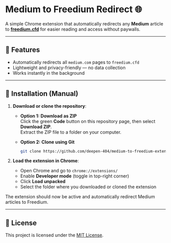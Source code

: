 # Medium to Freedium Redirect 🌐

A simple Chrome extension that automatically redirects any **Medium** article to **[freedium.cfd](https://freedium.cfd)** for easier reading and access without paywalls.

---

## 🚀 Features

- Automatically redirects all `medium.com` pages to `freedium.cfd`
- Lightweight and privacy-friendly — no data collection
- Works instantly in the background

---

## 🧩 Installation (Manual)

1. **Download or clone the repository**:

   - **Option 1: Download as ZIP**  
     Click the green **Code** button on this repository page, then select **Download ZIP**.  
     Extract the ZIP file to a folder on your computer.

   - **Option 2: Clone using Git**  

     ```bash
     git clone https://github.com/deepen-404/medium-to-freedium-extension.git
     ```
     
2. **Load the extension in Chrome**:

   - Open Chrome and go to `chrome://extensions/`
   - Enable **Developer mode** (toggle in top-right corner)
   - Click **Load unpacked**
   - Select the folder where you downloaded or cloned the extension

The extension should now be active and automatically redirect Medium articles to Freedium.

---

## 📝 License

This project is licensed under the [MIT License](LICENSE).
